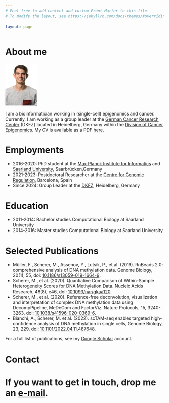 ```yaml
---
# Feel free to add content and custom Front Matter to this file.
# To modify the layout, see https://jekyllrb.com/docs/themes/#overriding-theme-defaults

layout: page
---
```


<h1>About me</h1><img src="me.jpg" alt="michael-scherer" width="100"/>

I am a bioinformatician working in (single-cell) epigenomics and cancer. Currently, I am working as a group leader at the [German Cancer Research Center](https://www.dkfz.de/de/index.html) (DKFZ) located in Heidelberg, Germany within the [Division of Cancer Epigenomics](https://www.dkfz.de/en/CanEpi/Cancer_epigenomics_main_neu.html). My CV is available as a PDF [here](CV.pdf).

<h1>Employments</h1>

* 2016-2020: PhD student at the [Max Planck Institute for Informatics](https://www.mpi-inf.mpg.de/departments/research-group-computational-biology/research-groups) and [Saarland University](https://www.uni-saarland.de/lehrstuhl/walter/epigenetik.html), Saarbr&uuml;cken,Germany
* 2021-2023: Postdoctoral Researcher at the [Centre for Genomic Regulation](https://www.crg.eu/en/programmes-groups/velten-lab), Barcelona, Spain
* Since 2024: Group Leader at the [DKFZ](https://www.dkfz.de/en/CanEpi/Cancer_epigenomics_main_neu.html), Heidelberg, Germany

<h1>Education</h1>

* 2011-2014: Bachelor studies Computational Biology at Saarland University
* 2014-2016: Master studies Computational Biology at Saarland University

<h1>Selected Publications</h1>

* Müller, F., Scherer, M., Assenov, Y., Lutsik, P., et al. (2019). RnBeads 2.0: comprehensive analysis of DNA methylation data. Genome Biology, 20(1), 55, doi: [10.1186/s13059-019-1664-9](https://genomebiology.biomedcentral.com/articles/10.1186/s13059-019-1664-9).
* Scherer, M., et al. (2020). Quantiative Comparison of Within-Sample Heterogeneity Scores for DNA Methylation Data. Nucleic Acids Research, 48(8), e46, doi: [10.1093/nar/gkaa120](https://academic.oup.com/nar/article/48/8/e46/5760751).
* Scherer, M., et al. (2020). Reference-free deconvolution, visualization and interpretation of complex DNA methylation data using DecompPipeline, MeDeCom and FactorViz. Nature Protocols, 15, 3240-3263, doi: [10.1038/s41596-020-0369-6](https://www.nature.com/articles/s41596-020-0369-6).
* Bianchi, A., Scherer, M. et al. (2022). scTAM-seq enables targeted high-confidence analysis of DNA methylation in single cells, Genome Biology, 23, 229, doi: [10.1101/2022.04.11.487648](https://doi.org/10.1186/s13059-022-02796-7).

For a full list of publications, see my [Google Scholar](https://scholar.google.com/citations?hl=en&user=_Tp4E-4AAAAJ) account. 

<h1>Contact<h1>

If you want to get in touch, drop me an [e-mail](michael.scherer@dkfz-heidelberg.de).
